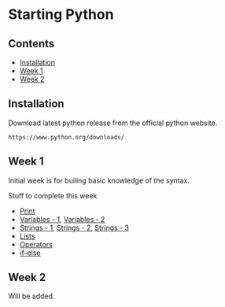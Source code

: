 # Starting Python

## Contents

- [Installation](https://github.com/useraid/Learning/tree/master/python/README.md#installation)
- [Week 1](https://github.com/useraid/Learning/blob/master/python/README.md#week-1)
- [Week 2](https://github.com/useraid/Learning/blob/master/python/README.md#week-2)


## Installation

Download latest python release from the official python website.
```
https://www.python.org/downloads/
```

## Week 1

Initial week is for builing basic knowledge of the syntax.

Stuff to complete this week
 - [Print](https://www.learnpython.org/en/Hello%2C_World%21)
 - [Variables - 1](https://www.learnpython.org/en/Variables_and_Types), [Variables - 2](https://www.w3schools.com/python/python_variables.asp)
- [Strings - 1](https://www.w3schools.com/python/python_strings.asp), [Strings - 2](https://www.learnpython.org/en/String_Formatting), [Strings - 3](https://www.learnpython.org/en/Basic_String_Operations)
- [Lists](https://www.programiz.com/python-programming/list)
- [Operators](https://www.programiz.com/python-programming/operators)
- [if-else](https://www.programiz.com/python-programming/if-elif-else)

## Week 2

Will be added.